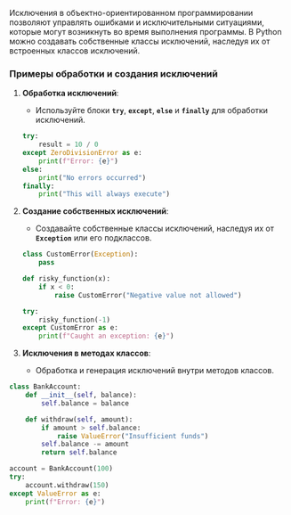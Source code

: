 Исключения в объектно-ориентированном программировании позволяют управлять ошибками и исключительными ситуациями, которые могут возникнуть во время выполнения программы. В Python можно создавать собственные классы исключений, наследуя их от встроенных классов исключений.

### **Примеры обработки и создания исключений**

1. **Обработка исключений**:
    - Используйте блоки **`try`**, **`except`**, **`else`** и **`finally`** для обработки исключений.
    
    ```python
    try:
        result = 10 / 0
    except ZeroDivisionError as e:
        print(f"Error: {e}")
    else:
        print("No errors occurred")
    finally:
        print("This will always execute")
    ```
    
2. **Создание собственных исключений**:
    - Создавайте собственные классы исключений, наследуя их от **`Exception`** или его подклассов.
    
    ```python
    class CustomError(Exception):
        pass
    
    def risky_function(x):
        if x < 0:
            raise CustomError("Negative value not allowed")
    
    try:
        risky_function(-1)
    except CustomError as e:
        print(f"Caught an exception: {e}")
    ```
    
3. **Исключения в методах классов**:
    - Обработка и генерация исключений внутри методов классов.

```python
class BankAccount:
    def __init__(self, balance):
        self.balance = balance

    def withdraw(self, amount):
        if amount > self.balance:
            raise ValueError("Insufficient funds")
        self.balance -= amount
        return self.balance

account = BankAccount(100)
try:
    account.withdraw(150)
except ValueError as e:
    print(f"Error: {e}")
```